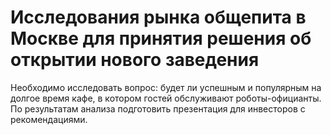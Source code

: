 # Исследования рынка общепита в Москве для принятия решения об открытии нового заведения

Необходимо исследовать вопрос: будет ли успешным и популярным на долгое время кафе, в котором гостей обслуживают роботы-официанты. По результатам анализа подготовить презентация для инвесторов с рекомендациями.
